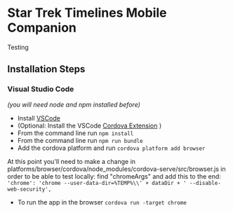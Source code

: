 # Star Trek Timelines Mobile Companion

Testing

## Installation Steps

### Visual Studio Code
*(you will need node and npm installed before)*
- Install [VSCode](https://code.visualstudio.com/)
- (Optional: Install the VSCode [Cordova Extension](https://marketplace.visualstudio.com/items?itemName=vsmobile.cordova-tools) )
- From the command line run `npm install`
- From the command line run `npm run bundle`
- Add the cordova platform and run `cordova platform add browser`

At this point you'll need to make a change in platforms/browser/cordova/node_modules/cordova-serve/src/browser.js in order to be able to test locally: find "chromeArgs" and add this to the end: `'chrome': 'chrome --user-data-dir=%TEMP%\\' + dataDir + ' --disable-web-security',`

- To run the app in the browser `cordova run -target chrome`
